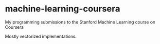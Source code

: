 # machine-learning-coursera
My programming submissions to the Stanford Machine Learning course on Coursera

Mostly vectorized implementations.
